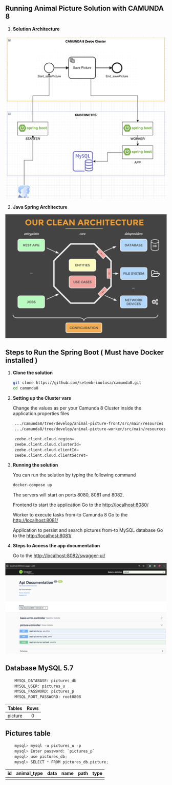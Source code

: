 ## Running Animal Picture Solution with CAMUNDA 8


1. **Solution Architecture**

![Solution Architecture](arquitecture.png)

2. **Java Spring Architecture**

![Java Clean Architecture](clean.png)

## Steps to Run the Spring Boot ( Must have Docker installed )

1. **Clone the solution**

    ```bash
    git clone https://github.com/setembrinolusa/camunda8.git
    cd camunda8
    ```

2. **Setting up the Cluster vars**

    Change the values as per your Camunda 8 Cluster inside the application.properties files
    
```bash
    .../camunda8/tree/develop/animal-picture-front/src/main/resources
    .../camunda8/tree/develop/animal-picture-worker/src/main/resources
```

```python
	zeebe.client.cloud.region=
	zeebe.client.cloud.clusterId=
	zeebe.client.cloud.clientId=
	zeebe.client.cloud.clientSecret=
```
3. **Running the solution**

    You can run the solution by typing the following command

    ```bash
    docker-compose up
    ```

    The servers will start on ports 8080, 8081 and 8082.

    Frontend to start the application 
    Go to the <http://localhost:8080/>

    Worker to execute tasks from-to Camunda 8
    Go to the <http://localhost:8081/>

    Application to persist and search pictures from-to MySQL database
    Go to the <http://localhost:8081/>

4. **Steps to Access the app documentation**

    Go to the <http://localhost:8082/swagger-ui/>

![swagger](swagger.png)

## Database MySQL 5.7
```python
    MYSQL_DATABASE: pictures_db
    MYSQL_USER: pictures_u
    MYSQL_PASSWORD: pictures_p
    MYSQL_ROOT_PASSWORD: root0808
```

| Tables       | Rows |
|--------------|:----:|
| picture      |  0   |

## Pictures table

```python
    mysql> mysql -u pictures_u -p
    mysql> Enter password: `pictures_p`
    mysql> use pictures_db;
    mysql> SELECT * FROM pictures_db.picture;
```

| id  | animal_type | data       | name       | path       | type       |
|-----|:-----------:|:----------:|:----------:|:----------:|:----------:|
|     |             |            |            |            |            |

